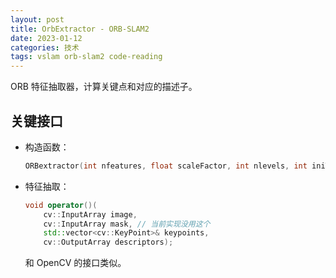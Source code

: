 ```yaml
---
layout: post
title: OrbExtractor - ORB-SLAM2
date: 2023-01-12
categories: 技术
tags: vslam orb-slam2 code-reading
---
```


ORB 特征抽取器，计算关键点和对应的描述子。

## 关键接口

- 构造函数：
  ```cpp
  ORBextractor(int nfeatures, float scaleFactor, int nlevels, int iniThFAST, int minThFAST);
  ```

- 特征抽取：
  ```cpp
  void operator()(
      cv::InputArray image, 
      cv::InputArray mask, // 当前实现没用这个
      std::vector<cv::KeyPoint>& keypoints,
      cv::OutputArray descriptors);
  ```

  和 OpenCV 的接口类似。

